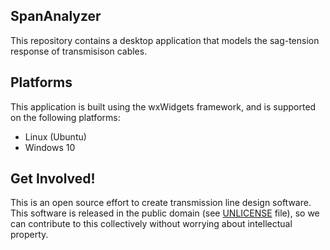 ## SpanAnalyzer
This repository contains a desktop application that models the sag-tension
response of transmisison cables.

## Platforms
This application is built using the wxWidgets framework, and is supported on the
following platforms:
* Linux (Ubuntu)
* Windows 10

## Get Involved!
This is an open source effort to create transmission line design software. This
software is released in the public domain (see
[UNLICENSE](https://github.com/OverheadTransmissionLineSoftware/SpanAnalyzer/blob/master/UNLICENSE)
 file), so we can contribute to this collectively without worrying about
intellectual property.
